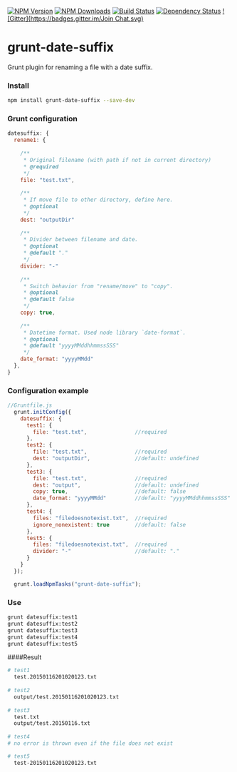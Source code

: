 [![NPM Version](https://img.shields.io/npm/v/grunt-date-suffix.svg?style=flat)](https://www.npmjs.com/package/grunt-date-suffix)
[![NPM Downloads](https://img.shields.io/npm/dm/grunt-date-suffix.svg?style=flat)](https://npmjs.org/package/grunt-date-suffix)
[![Build Status](https://travis-ci.org/iameugenejo/grunt-date-suffix.svg?branch=master)](https://travis-ci.org/iameugenejo/grunt-date-suffix)
[![Dependency Status](https://david-dm.org/iameugenejo/grunt-date-suffix.svg)](https://david-dm.org/iameugenejo/grunt-date-suffix)
[![Gitter](https://badges.gitter.im/Join Chat.svg)](https://gitter.im/iameugenejo/grunt-date-suffix?utm_source=badge&utm_medium=badge&utm_campaign=pr-badge)

# grunt-date-suffix
Grunt plugin for renaming a file with a date suffix.

### Install

```bash
npm install grunt-date-suffix --save-dev
```

### Grunt configuration 

```javascript
datesuffix: {
  rename1: {
    
    /**
     * Original filename (with path if not in current directory)
     * @required
     */
    file: "test.txt",
    
    /**
     * If move file to other directory, define here.
     * @optional
     */
    dest: "outputDir"
    
    /**
     * Divider between filename and date.
     * @optional
     * @default "."
     */
    divider: "-"
    
    /**
     * Switch behavior from "rename/move" to "copy".
     * @optional
     * @default false
     */
    copy: true,
    
    /**
     * Datetime format. Used node library `date-format`.
     * @optional
     * @default "yyyyMMddhhmmssSSS"
     */     
    date_format: "yyyyMMdd"
  },
}
```

### Configuration example

```javascript
//Gruntfile.js
  grunt.initConfig({
    datesuffix: {
      test1: {
        file: "test.txt",               //required
      },
      test2: {
        file: "test.txt",               //required
        dest: "outputDir",              //default: undefined
      },
      test3: {
        file: "test.txt",               //required
        dest: "output",                 //default: undefined
        copy: true,                     //default: false
        date_format: "yyyyMMdd"         //default: "yyyyMMddhhmmssSSS"
      },
      test4: {
        files: "filedoesnotexist.txt",  //required
        ignore_nonexistent: true        //default: false
      },
      test5: {
        files: "filedoesnotexist.txt",  //required
        divider: "-"                    //default: "."
      }
    }
  });

  grunt.loadNpmTasks("grunt-date-suffix");
```

### Use

```bash
grunt datesuffix:test1
grunt datesuffix:test2
grunt datesuffix:test3
grunt datesuffix:test4
grunt datesuffix:test5
```

####Result
```bash
# test1
  test.20150116201020123.txt
  
# test2
  output/test.20150116201020123.txt
  
# test3
  test.txt
  output/test.20150116.txt
  
# test4
# no error is thrown even if the file does not exist

# test5
  test-20150116201020123.txt
```
